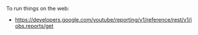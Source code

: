 To run things on the web:
- https://developers.google.com/youtube/reporting/v1/reference/rest/v1/jobs.reports/get
